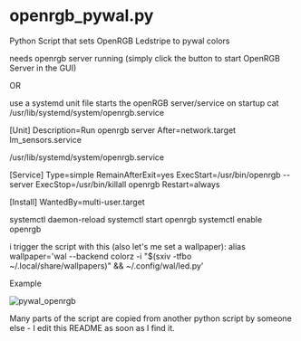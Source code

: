 # openrgb_pywal.py
Python Script that sets OpenRGB Ledstripe to pywal colors

needs openrgb server running (simply click the button to start OpenRGB Server in the GUI)

OR 

use a systemd unit file starts the openRGB server/service on startup 
cat /usr/lib/systemd/system/openrgb.service

[Unit]
Description=Run openrgb server
After=network.target lm_sensors.service

/usr/lib/systemd/system/openrgb.service

[Service]
Type=simple
RemainAfterExit=yes
ExecStart=/usr/bin/openrgb --server
ExecStop=/usr/bin/killall openrgb
Restart=always

[Install]
WantedBy=multi-user.target


systemctl daemon-reload
systemctl start openrgb
systemctl enable openrgb




i trigger the script with this (also let's me set a wallpaper):
alias wallpaper='wal --backend colorz -i "$(sxiv -tfbo ~/.local/share/wallpapers)" && ~/.config/wal/led.py'

Example

![pywal_openrgb](https://user-images.githubusercontent.com/11365165/140305995-308386bd-7641-44d4-94eb-b84f713f7ec2.jpeg)


Many parts of the script are copied from another python script by someone else - I edit this README as soon as I find it.
